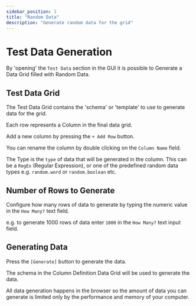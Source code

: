 ```yaml
---
sidebar_position: 1
title: "Random Data"
description: "Generate random data for the grid"
---
```


# Test Data Generation

By 'opening' the `Test Data` section in the GUI it is possible to Generate a Data Grid filled with Random Data.

## Test Data Grid

The Test Data Grid contains the 'schema' or 'template' to use to generate data for the grid.

Each row represents a Column in the final data grid.

Add a new column by pressing the `+ Add Row` button.

You can rename the column by double clicking on the `Column Name` field.

The Type is the `type` of data that will be generated in the column. This can be a `RegEx` (Regular Expression), or one of the predefined random data types e.g. `random.word` or `random.boolean` etc.

## Number of Rows to Generate

Configure how many rows of data to generate by typing the numeric value in the `How Many?` text field.

e.g. to generate 1000 rows of data enter `1000` in the `How Many?` text input field.

## Generating Data

Press the `[Generate]` button to generate the data.

The schema in the Column Definition Data Grid will be used to generate the data.

All data generation happens in the browser so the amount of data you can generate is limited only by the performance and memory of your computer.